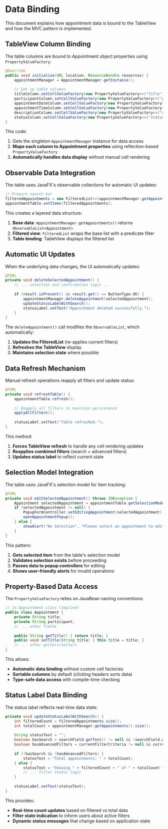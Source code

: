 # Data Binding

This document explains how appointment data is bound to the TableView and how the MVC pattern is implemented.

## TableView Column Binding

The table columns are bound to Appointment object properties using `PropertyValueFactory`:

```java
@Override
public void initialize(URL location, ResourceBundle resources) {
    appointmentManager = AppointmentManager.getInstance();
    
    // Set up table columns
    titleColumn.setCellValueFactory(new PropertyValueFactory<>("title"));
    participantColumn.setCellValueFactory(new PropertyValueFactory<>("participant"));
    appointmentDateColumn.setCellValueFactory(new PropertyValueFactory<>("appointmentDate"));
    appointmentTimeColumn.setCellValueFactory(new PropertyValueFactory<>("appointmentTime"));
    descriptionColumn.setCellValueFactory(new PropertyValueFactory<>("description"));
    statusColumn.setCellValueFactory(new PropertyValueFactory<>("status"));
}
```

This code:
1. Gets the singleton `AppointmentManager` instance for data access
2. **Maps each column to Appointment properties** using reflection-based `PropertyValueFactory`
3. **Automatically handles data display** without manual cell rendering

## Observable Data Integration

The table uses JavaFX's observable collections for automatic UI updates:

```java
// Prepare search bar
filteredAppointments = new FilteredList<>(appointmentManager.getAppointments(), p -> true);
appointmentTable.setItems(filteredAppointments);
```

This creates a layered data structure:
1. **Base data**: `AppointmentManager.getAppointments()` returns `ObservableList<Appointment>`
2. **Filtered view**: `FilteredList` wraps the base list with a predicate filter
3. **Table binding**: TableView displays the filtered list

## Automatic UI Updates

When the underlying data changes, the UI automatically updates:

```java
@FXML
private void deleteSelectedAppointment() {
    // ... selection and confirmation logic ...
    
    if (result.isPresent() && result.get() == ButtonType.OK) {
        appointmentManager.deleteAppointment(selectedAppointment);
        updateStatusLabelWithSearch();
        statusLabel.setText("Appointment deleted successfully.");
    }
}
```

The `deleteAppointment()` call modifies the `ObservableList`, which automatically:
1. **Updates the FilteredList** (re-applies current filters)
2. **Refreshes the TableView** display
3. **Maintains selection state** where possible

## Data Refresh Mechanism

Manual refresh operations reapply all filters and update status:

```java
@FXML
private void refreshTable() {
    appointmentTable.refresh();
    
    // Reapply all filters to maintain persistence
    applyAllFilters();
    
    statusLabel.setText("Table refreshed.");
}
```

This method:
1. **Forces TableView refresh** to handle any cell rendering updates
2. **Reapplies combined filters** (search + advanced filters)
3. **Updates status label** to reflect current state

## Selection Model Integration

The table uses JavaFX's selection model for item tracking:

```java
@FXML
private void editSelectedAppointment() throws IOException {
    Appointment selectedAppointment = appointmentTable.getSelectionModel().getSelectedItem();
    if (selectedAppointment != null) {
        PopupFormController.setEditingAppointment(selectedAppointment);
        openAppointmentPopup();
    } else {
        showAlert("No Selection", "Please select an appointment to edit.");
    }
}
```

This pattern:
1. **Gets selected item** from the table's selection model
2. **Validates selection exists** before proceeding
3. **Passes data to popup controllers** for editing
4. **Shows user-friendly alerts** for invalid operations

## Property-Based Data Access

The `PropertyValueFactory` relies on JavaBean naming conventions:

```java
// In Appointment class (implied)
public class Appointment {
    private String title;
    private String participant;
    // ... other fields
    
    public String getTitle() { return title; }
    public void setTitle(String title) { this.title = title; }
    // ... other getters/setters
}
```

This allows:
- **Automatic data binding** without custom cell factories
- **Sortable columns** by default (clicking headers sorts data)
- **Type-safe data access** with compile-time checking

## Status Label Data Binding

The status label reflects real-time data state:

```java
private void updateStatusLabelWithSearch() {
    int filteredCount = filteredAppointments.size();
    int totalCount = appointmentManager.getAppointments().size();
    
    String statusText = "";
    boolean hasSearch = searchField.getText() != null && !searchField.getText().trim().isEmpty();
    boolean hasAdvancedFilters = currentFilterCriteria != null && currentFilterCriteria.hasActiveFilters();
    
    if (!hasSearch && !hasAdvancedFilters) {
        statusText = "Total appointments: " + totalCount;
    } else {
        statusText = "Showing " + filteredCount + " of " + totalCount + " appointments";
        // ... filter status logic
    }
    
    statusLabel.setText(statusText);
}
```

This provides:
- **Real-time count updates** based on filtered vs total data
- **Filter state indication** to inform users about active filters
- **Dynamic status messages** that change based on application state
